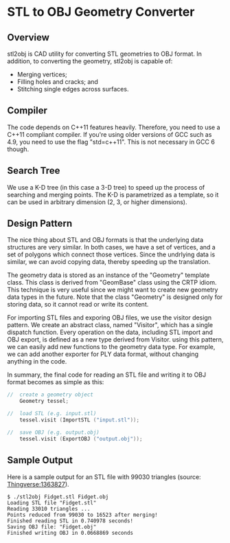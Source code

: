 # STL to OBJ Geometry Converter

## Overview
stl2obj is CAD utility for converting STL geometries to OBJ format. In addition,
to converting the geometry, stl2obj is capable of:
* Merging vertices;
* Filling holes and cracks; and
* Stitching single edges across surfaces.

## Compiler
The code depends on C++11 features heavily. Therefore, you need to use a
C++11 compliant compiler. If you're using older versions of GCC such as 4.9,
you need to use the flag "std=c++11". This is not necessary in GCC 6 though.

## Search Tree
We use a K-D tree (in this case a 3-D tree) to speed up the process of searching
and merging points. The K-D is parametrized as a template, so it can be used
in arbitrary dimension (2, 3, or higher dimensions).

## Design Pattern
The nice thing about STL and OBJ formats is that the underlying data structures
are very similar. In both cases, we have a set of vertices, and a set of
polygons which connect those vertices. Since the undrlying data is similar, we
can avoid copying data, thereby speeding up the translation.

The geometry data is stored as an instance of the "Geometry" template class. This
class is derived from "GeomBase<Geometry>" class using the CRTP idiom.
This technique is very useful since we might want to create new geometry
data types in the future. Note that the class "Geometry" is designed only for
storing data, so it cannot read or write its content.

For importing STL files and exporing OBJ files, we use the visitor design
pattern. We create an abstract class, named "Visitor", which has a single
dispatch function. Every operation on the data, including STL import and OBJ
export, is defined as a new type derived from Visitor. using this pattern, we can
easily add new functions to the geometry data type. For example, we can
add another exporter for PLY data format, without changing anything in the code.

In summary, the final code for reading an STL file and writing it to OBJ format
becomes as simple as this:

```c++
//  create a geometry object
    Geometry tessel;

//  load STL (e.g. input.stl)
    tessel.visit (ImportSTL ("input.stl"));

//  save OBJ (e.g. output.obj)
    tessel.visit (ExportOBJ ("output.obj"));
```

## Sample Output
Here is a sample output for an STL file with 99030 triangles (source:
[Thingverse:1363827](https://www.thingiverse.com/thing:1363827)).
```
$ ./stl2obj Fidget.stl Fidget.obj
Loading STL file "Fidget.stl"
Reading 33010 triangles ...
Points reduced from 99030 to 16523 after merging!
Finished reading STL in 0.740978 seconds!
Saving OBJ file: "Fidget.obj"
Finished writing OBJ in 0.0668869 seconds
```
